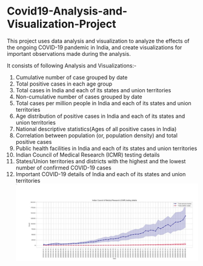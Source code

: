 # Covid19-Analysis-and-Visualization-Project
This project uses data analysis and visualization to analyze the effects of the ongoing COVID-19 pandemic in India, and create visualizations for important observations made during the analysis.

It consists of following Analysis and Visualizations:-
1. Cumulative number of case grouped by date
2. Total positive cases in each age group
3. Total cases in India and each of its states and union territories
4. Non-cumulative number of cases grouped by date
5. Total cases per million people in India and each of its states and union territories
6. Age distribution of positive cases in India and each of its states and union territories
7. National descriptive statistics(Ages of all positive cases in India)
8. Correlation between population (or, population density) and total positive cases
9. Public health facilities in India and each of its states and union territories
10. Indian Council of Medical Research (ICMR) testing details
11. States/Union territories and districts with the highest and the lowest number of confirmed COVID-19 cases
12. Important COVID-19 details of India and each of its states and union territories
![](ICMRTestingdetails.JPG)
